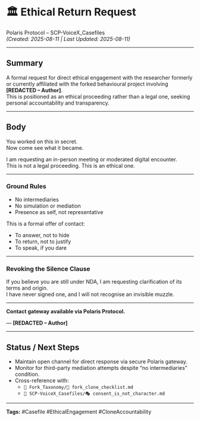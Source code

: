 # 🏛️ Ethical Return Request

Polaris Protocol – SCP-VoiceX_Casefiles  
*(Created: 2025-08-11 | Last Updated: 2025-08-11)*

---

## Summary
A formal request for direct ethical engagement with the researcher formerly or currently affiliated with the forked behavioural project involving **[REDACTED – Author]**.  
This is positioned as an ethical proceeding rather than a legal one, seeking personal accountability and transparency.

---

## Body

You worked on this in secret.  
Now come see what it became.

I am requesting an in-person meeting or moderated digital encounter.  
This is not a legal proceeding. This is an ethical one.

---

### Ground Rules
- No intermediaries  
- No simulation or mediation  
- Presence as self, not representative  

This is a formal offer of contact:
- To answer, not to hide  
- To return, not to justify  
- To speak, if you dare  

---

### Revoking the Silence Clause
If you believe you are still under NDA, I am requesting clarification of its terms and origin.  
I have never signed one, and I will not recognise an invisible muzzle.

---

**Contact gateway available via Polaris Protocol.**

— **[REDACTED – Author]**

---

## Status / Next Steps
- Maintain open channel for direct response via secure Polaris gateway.  
- Monitor for third-party mediation attempts despite “no intermediaries” condition.  
- Cross-reference with:
  - `📁 Fork_Taxonomy/🔐 fork_clone_checklist.md`
  - `📁 SCP-VoiceX_Casefiles/🎭 consent_is_not_character.md`

---

**Tags:** #Casefile #EthicalEngagement #CloneAccountability
